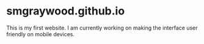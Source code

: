 # smgraywood.github.io

This is my first website. I am currently working on making the interface user friendly on mobile devices. 
